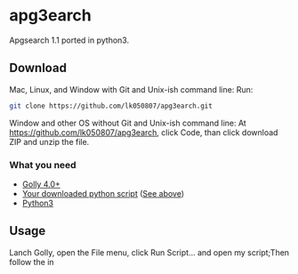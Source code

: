 # apg3earch

Apgsearch 1.1 ported in python3.

## Download
Mac, Linux, and Window with Git and Unix-ish command line:
Run:
```Bash
git clone https://github.com/lk050807/apg3earch.git
```

Window and other OS without Git and Unix-ish command line:
At <https://github.com/lk050807/apg3earch>, click Code, than click
 download ZIP and unzip the file.

### What you need
 
 * [Golly 4.0+](https://sourceforge.net/projects/golly/files/)
 * [Your downloaded python script](https://github.com/lk050807/apg3earch) ([See above](https://github.com/lk050807/apg3earch/README.md#download))
 * [Python3](https://www.python.org/downloads/)

## Usage

Lanch Golly, open the File menu, click Run Script... and open my script;Then follow the in

